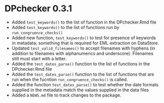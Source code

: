 # DPchecker 0.3.1

* Added `test_keywords()` to the list of function in the DPchecker.Rmd file 
* Added `test_keywords()` to the list of functions run by `run_congruence_checks()`
* Added new function, `test_keywords()` to test for presence of keywords in metadata; something that is required for EML extraction on DataStore.
* Updated `test_valid_filenames()` to accept filenames with hyphens (in addition to filenames with alphanumerics and underscore). Filenames still must start with a letter.
* Added the `test_dates_parse()` function to the list of functions in the DPchecker.Rmd file
* Added the `test_dates_parse()` function to the list of functions that are run when the fucntion `run_congruence_checks()` is called.
* Added the function `test_dates_parse()` to test whether the date formats supplied in the metadata match the values supplied in the data files
* Added a `NEWS.md` file to track changes to the package.
